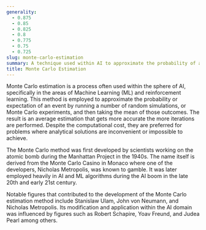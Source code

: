 ```yaml
---
generality:
  - 0.875
  - 0.85
  - 0.825
  - 0.8
  - 0.775
  - 0.75
  - 0.725
slug: monte-carlo-estimation
summary: A technique used within AI to approximate the probability of an event by running several simulations and observations.
title: Monte Carlo Estimation
---
```


Monte Carlo estimation is a process often used within the sphere of AI, specifically in the areas of Machine Learning (ML) and reinforcement learning. This method is employed to approximate the probability or expectation of an event by running a number of random simulations, or Monte Carlo experiments, and then taking the mean of those outcomes. The result is an average estimation that gets more accurate the more iterations are performed. Despite the computational cost, they are preferred for problems where analytical solutions are inconvenient or impossible to achieve.

The Monte Carlo method was first developed by scientists working on the atomic bomb during the Manhattan Project in the 1940s. The name itself is derived from the Monte Carlo Casino in Monaco where one of the developers, Nicholas Metropolis, was known to gamble. It was later employed heavily in AI and ML algorithms during the AI boom in the late 20th and early 21st century.

Notable figures that contributed to the development of the Monte Carlo estimation method include Stanislaw Ulam, John von Neumann, and Nicholas Metropolis. Its modification and application within the AI domain was influenced by figures such as Robert Schapire, Yoav Freund, and Judea Pearl among others.
